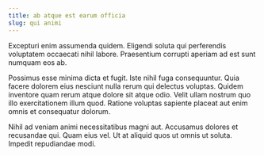 ```yaml
---
title: ab atque est earum officia
slug: qui animi
---
```


Excepturi enim assumenda quidem. Eligendi soluta qui perferendis voluptatem occaecati nihil labore. Praesentium corrupti aperiam ad est sunt numquam eos ab.

Possimus esse minima dicta et fugit. Iste nihil fuga consequuntur. Quia facere dolorem eius nesciunt nulla rerum qui delectus voluptas. Quidem inventore quam rerum atque dolore sit atque odio. Velit ullam nostrum quo illo exercitationem illum quod. Ratione voluptas sapiente placeat aut enim omnis et consequatur dolorum.

Nihil ad veniam animi necessitatibus magni aut. Accusamus dolores et recusandae qui. Quam eius vel. Ut at aliquid quos ut omnis ut soluta. Impedit repudiandae modi.
